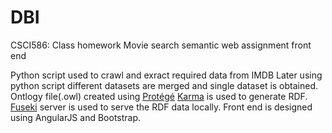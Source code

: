 # DBI
CSCI586: Class homework Movie search semantic web assignment front end

Python script used to crawl and exract required data from IMDB
Later using python script different datasets are merged and single dataset is obtained.
Ontlogy file(.owl) created using [Protégé](https://protege.stanford.edu/)
[Karma](usc-isi-i2.github.io/karma/) is used to generate RDF.
[Fuseki](https://jena.apache.org/documentation/fuseki2/) server is used to serve the RDF data locally.
Front end is designed using AngularJS and Bootstrap.
